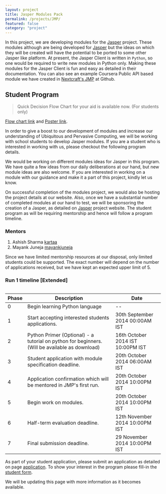 ```yaml
---
layout: project
title: Jasper Modules Pack
permalink: /projects/JMP/
featured: false
category: "project"
---
```


In this project, we are developing modules for the [Jasper][Jasper] project. These modules although are being developed for [Jasper][Jasper] but the ideas on which they will be created will have the potential to be ported to some other Jasper like platform. 
At present, the Jasper Client is written in `Python`, so one would be required to write new modules in Python only. Making these modules for the Jasper Client is fun and easy as detailed in their documentation. You can also see an example  Coursera Public API based module we have created in [Nextcraft's JMP][JMP] at Github. 

<h2 id="studentprogram"> Student Program </h2>

> 
> Quick Decision Flow Chart for your aid is available now. (For students only)
> 

[Flow chart link][flowchart] and [Poster link][poster].


In order to give a boost to our development of modules and increase our understanding of Ubiquitous and Pervasive Computing, we will be working with school students to develop Jasper modules. If you are a student who is interested in working with us, please checkout the following program details.


We would be working on different modules ideas for Jasper in this program. We have quite a few ideas from our daily deliberations at our hand, but new module ideas are also welcome. If you are interested in working on a module with our guidance and make it a part of this project, kindly let us know.

On successful completion of the modules project, we would also be hosting the project details at our website. Also, once we have a substantial number of completed modules at our hand to test, we will be sponsoring the creation of a Jasper, as detailed on [Jasper][Jasper] project website. The student program as will be requiring mentorship and hence will follow a program timeline.

### Mentors
1. Ashish Sharma [kartaa][mentor1]
2. Mayank Juneja [mayankjuneja][mentor2]

Since we have limited mentorship resources at our disposal, only limited students could be supported. The exact number will depend on the number of applications received, but we have kept an expected upper limit of 5. 

### Run 1 timeline [Extended]
```Considering the feedback we have received, we are pushing start dates further out of weekends.
```

| Phase  | Description  | Date |
|---|---|---|
| 0  | Begin learning Python language  | --  |
| 1  | Start accepting interested students applications.  | 30th September 2014 00:00AM IST  |
| 2  | Python Primer (Optional) - a tutorial on python for beginners. (Will be available as download) | 16th October 2014 IST 10:00PM IST  |
| 3  | Student application with module specification deadline.  | 20th October 2014 06:00AM IST  |
| 4  | Application confirmation which will be mentored in JMP's first run.  | 20th October 2014 10:00PM IST  |
| 5  | Begin work on modules.  | 20th October 2014 10:00PM IST   |
| 6  | Half-term evaluation deadline.  | 12th November 2014 10:00PM IST  |
| 7  | Final submission deadline.  | 29 November 2014 10:00PM IST  |

As part of your student application, please submit an application as detailed on page [application][application].
To show your interest in the program please fill-in the [student form][form].


We will be updating this page with more information as it becomes available.

[JMP]:  https://github.com/nextcraft/JMP
[Jasper]: http://jasperproject.github.io/
[form]: https://docs.google.com/forms/d/1lhxsq5OSpbcbhA7SgzpjrLD7OU99elFddPaTJBCbhMk/viewform?usp=send_form
[application]: https://github.com/nextcraft/JMP/wiki/Sample-Application-%28For-JMP-Student-Program%29
[mentor1]: https://github.com/kartaa
[flowchart]: /images/Nextcraft-JMP-StudentProgram-Helper-FlowChart.png
[mentor2]: https://github.com/mayankjuneja
[poster]: /assets/pdf/jmp-student-program-poster.pdf
